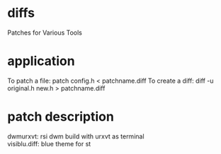 diffs
=====
Patches for Various Tools

application
=====
To patch a file:  patch config.h < patchname.diff
To create a diff: diff -u original.h new.h > patchname.diff

patch description
=====  
dwmurxvt: rsi dwm build with urxvt as terminal  
visiblu.diff: blue theme for st  
